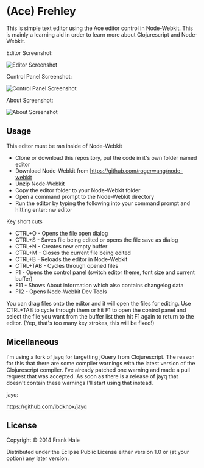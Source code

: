# (Ace) Frehley

This is simple text editor using the Ace editor control in Node-Webkit. This is mainly
a learning aid in order to learn more about Clojurescript and Node-Webkit.

Editor Screenshot:

<img src="https://farm8.staticflickr.com/7366/13891522390_cc39f56a6e_b.jpg" alt="Editor Screenshot" />

Control Panel Screenshot:

<img src="https://farm3.staticflickr.com/2926/14078115835_b1f5f23b17_b.jpg" alt="Control Panel Screenshot" />

About Screenshot:

<img src="https://farm8.staticflickr.com/7068/13891494517_4996a176c0_b.jpg" alt="About Screenshot" />

## Usage

This editor must be ran inside of Node-Webkit

- Clone or download this repository, put the code in it's own folder named editor
- Download Node-Webkit from https://github.com/rogerwang/node-webkit
- Unzip Node-Webkit
- Copy the editor folder to your Node-Webkit folder
- Open a command prompt to the Node-Webkit directory
- Run the editor by typing the following into your command prompt and hitting enter: nw editor

Key short cuts

- CTRL+O - Opens the file open dialog
- CTRL+S - Saves file being edited or opens the file save as dialog
- CTRL+N - Creates new empty buffer
- CTRL+M - Closes the current file being edited
- CTRL+B - Reloads the editor in Node-Webkit
- CTRL+TAB - Cycles through opened files
- F1  - Opens the control panel (switch editor theme, font size and current buffer)
- F11 - Shows About information which also contains changelog data
- F12 - Opens Node-Webkit Dev Tools

You can drag files onto the editor and it will open the files for editing. Use CTRL+TAB to cycle through
them or hit F1 to open the control panel and select the file you want from the buffer list then hit F1 again
to return to the editor. (Yep, that's too many key strokes, this will be fixed!)

## Micellaneous

I'm using a fork of jayq for targetting jQuery from Clojurescript. The reason
for this that there are some compiler warnings with the latest version of the Clojurescript
compiler. I've already patched one warning and made a pull request that was accepted. As 
soon as there is a release of jayq that doesn't contain these warnings I'll start using that
instead. 

jayq:

https://github.com/ibdknox/jayq

## License

Copyright © 2014 Frank Hale

Distributed under the Eclipse Public License either version 1.0 or (at
your option) any later version.
